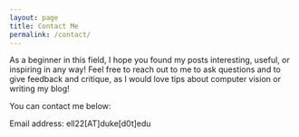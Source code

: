 ```yaml
---
layout: page
title: Contact Me
permalink: /contact/
---
```


As a beginner in this field, I hope you found my posts interesting, useful, or inspiring in any way! 
Feel free to reach out to me to ask questions and to give feedback and critique, as I would love tips about computer vision or writing my blog!

You can contact me below:

Email address: ell22[AT]duke[d0t]edu

